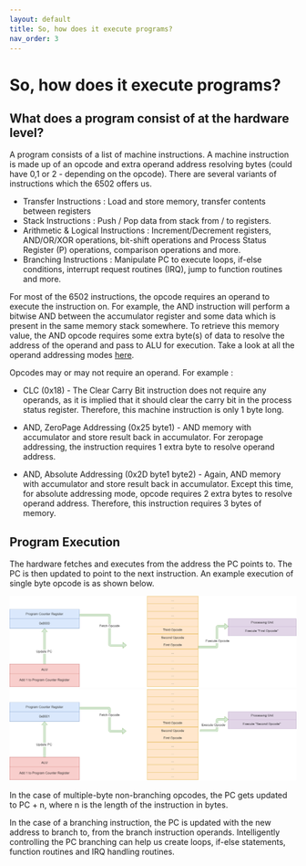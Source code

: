 ```yaml
---
layout: default
title: So, how does it execute programs?
nav_order: 3
---
```


# So, how does it execute programs? 

## What does a program consist of at the hardware level?

A program consists of a list of machine instructions. A machine instruction is made up of an opcode and extra operand address resolving bytes (could have 0,1 or 2 - depending on the opcode). There are several variants of instructions which the 6502 offers us. 

+ Transfer Instructions : Load and store memory, transfer contents between registers
+ Stack Instructions : Push / Pop data from stack from / to registers. 
+ Arithmetic & Logical Instructions : Increment/Decrement registers, AND/OR/XOR operations, bit-shift operations and Process Status Register (P) operations, comparison operations and more.  
+ Branching Instructions : Manipulate PC to execute loops, if-else conditions, interrupt request routines (IRQ), jump to function routines and more. 

For most of the 6502 instructions, the opcode requires an operand to execute the instruction on. For example, the AND instruction will perform a bitwise AND between the accumulator register and some data which is present in the same memory stack somewhere. To retrieve this memory value, the AND opcode requires some extra byte(s) of data to resolve the address of the operand and pass to ALU for execution. Take a look at all the operand addressing modes [here](http://www.emulator101.com/6502-addressing-modes.html#:~:text=The%206502%20has%20the%20ability,to%20the%20address%20being%20accessed.&text=This%20addressing%20mode%20makes%20the,register%20to%20an%20absolute%20address.).

Opcodes may or may not require an operand. For example : 

+ CLC (0x18) - The Clear Carry Bit instruction does not require any operands, as it is implied that it should clear the carry bit in the process status register. Therefore, this machine instruction is only 1 byte long.

+ AND, ZeroPage Addressing (0x25 byte1) - AND memory with accumulator and store result back in accumulator. For zeropage addressing, the instruction requires 1 extra byte to resolve operand address. 

+ AND, Absolute Addressing (0x2D byte1 byte2) - Again, AND memory with accumulator and store result back in accumulator. Except this time, for absolute addressing mode, opcode requires 2 extra bytes to resolve operand address. Therefore, this instruction requires 3 bytes of memory.

## Program Execution 

The hardware fetches and executes from the address the PC points to. The PC is then updated to point to the next instruction. An example execution of single byte opcode is as shown below. 

![Cycle 1](images/first_opcode_exec.png) \
![Cycle 2](images/second_opcode_exec.png)

In the case of multiple-byte non-branching opcodes, the PC gets updated to PC + n, where n is the length of the instruction in bytes.

In the case of a branching instruction, the PC is updated with the new address to branch to, from the branch instruction operands. Intelligently controlling the PC branching can help us create loops, if-else statements, function routines and IRQ handling routines. 

